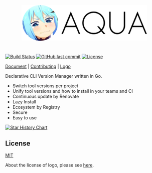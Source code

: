 <p align="center" width="100%">
  <picture>
<!--     <source media="(prefers-color-scheme: dark)" srcset="./logo/aqua_horizontal_white.svg"> -->
<!--     <img src="./logo/aqua_horizontal.svg" alt="logo" width="400"> -->
    <img src="./logo/aqua_horizontal_konosuba.png" alt="logo" width="400">
  </picture>
</p>

#

[![Build Status](https://github.com/aquaproj/aqua/workflows/test/badge.svg)](https://github.com/aquaproj/aqua/actions)
[![GitHub last commit](https://img.shields.io/github/last-commit/aquaproj/aqua.svg)](https://github.com/aquaproj/aqua)
[![License](http://img.shields.io/badge/license-mit-blue.svg?style=flat-square)](https://raw.githubusercontent.com/aquaproj/aqua/main/LICENSE)

[Document](https://aquaproj.github.io/) | [Contributing](CONTRIBUTING.md) | [Logo](logo)

Declarative CLI Version Manager written in Go.

- Switch tool versions per project
- Unify tool versions and how to install in your teams and CI
- Continuous update by Renovate
- Lazy Install
- Ecosystem by Registry
- Secure
- Easy to use

[![Star History Chart](https://api.star-history.com/svg?repos=aquaproj/aqua&type=Date)](https://star-history.com/#aquaproj/aqua&Date)

## License

[MIT](LICENSE)

About the license of logo, please see [here](logo/README.md#license).
